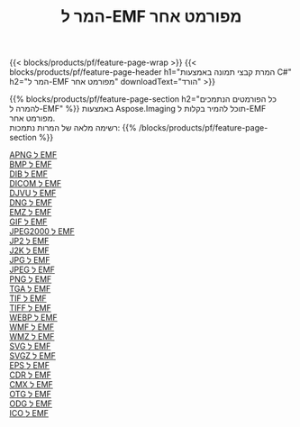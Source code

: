 ﻿---
title: המר ל-EMF מפורמט אחר 
weight: 3920
url: /he/java/conversion/to/emf 
lang: he
langdirlevel: 2
locales: zh-hans,ja,it,ru,de,es,fr,nl,id,lt,pl,pt,vi,tr,ko,zh-hant,ar,hi,th,sv,cs,uk,he
description: באמצעות Aspose.Imaging תוכל להמיר בקלות ל-EMF מפורמט אחר
---

{{< blocks/products/pf/feature-page-wrap >}}
{{< blocks/products/pf/feature-page-header h1="המרת קבצי תמונה באמצעות C#" h2="המר ל-EMF מפורמט אחר" downloadText="הורד" >}}


{{% blocks/products/pf/feature-page-section  h2="כל הפורמטים הנתמכים להמרה ל-EMF" %}}
באמצעות Aspose.Imaging תוכל להמיר בקלות ל-EMF מפורמט אחר.
<br/>
רשימה מלאה של המרות נתמכות:
{{% /blocks/products/pf/feature-page-section %}}
<div class="container-fluid productfamilypage bg-gray">
    <div class="convertypes bg-gray agp-content section">
        <div class="container">
		<div class="row other-converters">
		    <div class='col-md-2 other-converter remove-lp remove-rp'><a href="/imaging/he/java/conversion/apng-to-emf" >APNG ל EMF</a></div>
<div class='col-md-2 other-converter remove-lp remove-rp'><a href="/imaging/he/java/conversion/bmp-to-emf" >BMP ל EMF</a></div>
<div class='col-md-2 other-converter remove-lp remove-rp'><a href="/imaging/he/java/conversion/dib-to-emf" >DIB ל EMF</a></div>
<div class='col-md-2 other-converter remove-lp remove-rp'><a href="/imaging/he/java/conversion/dicom-to-emf" >DICOM ל EMF</a></div>
<div class='col-md-2 other-converter remove-lp remove-rp'><a href="/imaging/he/java/conversion/djvu-to-emf" >DJVU ל EMF</a></div>
<div class='col-md-2 other-converter remove-lp remove-rp'><a href="/imaging/he/java/conversion/dng-to-emf" >DNG ל EMF</a></div>
<div class='col-md-2 other-converter remove-lp remove-rp'><a href="/imaging/he/java/conversion/emz-to-emf" >EMZ ל EMF</a></div>
<div class='col-md-2 other-converter remove-lp remove-rp'><a href="/imaging/he/java/conversion/gif-to-emf" >GIF ל EMF</a></div>
<div class='col-md-2 other-converter remove-lp remove-rp'><a href="/imaging/he/java/conversion/jpeg2000-to-emf" >JPEG2000 ל EMF</a></div>
<div class='col-md-2 other-converter remove-lp remove-rp'><a href="/imaging/he/java/conversion/jp2-to-emf" >JP2 ל EMF</a></div>
<div class='col-md-2 other-converter remove-lp remove-rp'><a href="/imaging/he/java/conversion/j2k-to-emf" >J2K ל EMF</a></div>
<div class='col-md-2 other-converter remove-lp remove-rp'><a href="/imaging/he/java/conversion/jpg-to-emf" >JPG ל EMF</a></div>
<div class='col-md-2 other-converter remove-lp remove-rp'><a href="/imaging/he/java/conversion/jpeg-to-emf" >JPEG ל EMF</a></div>
<div class='col-md-2 other-converter remove-lp remove-rp'><a href="/imaging/he/java/conversion/png-to-emf" >PNG ל EMF</a></div>
<div class='col-md-2 other-converter remove-lp remove-rp'><a href="/imaging/he/java/conversion/tga-to-emf" >TGA ל EMF</a></div>
<div class='col-md-2 other-converter remove-lp remove-rp'><a href="/imaging/he/java/conversion/tif-to-emf" >TIF ל EMF</a></div>
<div class='col-md-2 other-converter remove-lp remove-rp'><a href="/imaging/he/java/conversion/tiff-to-emf" >TIFF ל EMF</a></div>
<div class='col-md-2 other-converter remove-lp remove-rp'><a href="/imaging/he/java/conversion/webp-to-emf" >WEBP ל EMF</a></div>
<div class='col-md-2 other-converter remove-lp remove-rp'><a href="/imaging/he/java/conversion/wmf-to-emf" >WMF ל EMF</a></div>
<div class='col-md-2 other-converter remove-lp remove-rp'><a href="/imaging/he/java/conversion/wmz-to-emf" >WMZ ל EMF</a></div>
<div class='col-md-2 other-converter remove-lp remove-rp'><a href="/imaging/he/java/conversion/svg-to-emf" >SVG ל EMF</a></div>
<div class='col-md-2 other-converter remove-lp remove-rp'><a href="/imaging/he/java/conversion/svgz-to-emf" >SVGZ ל EMF</a></div>
<div class='col-md-2 other-converter remove-lp remove-rp'><a href="/imaging/he/java/conversion/eps-to-emf" >EPS ל EMF</a></div>
<div class='col-md-2 other-converter remove-lp remove-rp'><a href="/imaging/he/java/conversion/cdr-to-emf" >CDR ל EMF</a></div>
<div class='col-md-2 other-converter remove-lp remove-rp'><a href="/imaging/he/java/conversion/cmx-to-emf" >CMX ל EMF</a></div>
<div class='col-md-2 other-converter remove-lp remove-rp'><a href="/imaging/he/java/conversion/otg-to-emf" >OTG ל EMF</a></div>
<div class='col-md-2 other-converter remove-lp remove-rp'><a href="/imaging/he/java/conversion/odg-to-emf" >ODG ל EMF</a></div>
<div class='col-md-2 other-converter remove-lp remove-rp'><a href="/imaging/he/java/conversion/ico-to-emf" >ICO ל EMF</a></div>
                </div>
        </div>
    </div>
</div>
<br/>

